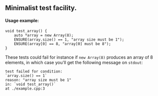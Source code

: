 ## Minimalist test facility.

#### Usage example:

```
void test_array() {
    auto *array = new Array(8);
    ENSURE(array.size() == 1, "array size must be 1");
    ENSURE(array[0] == 8, "array[0] must be 8");
}
```

These tests could fail for instance if `new Array(8)` produces an array of
8 elements, in which case you'll get the following message on `stdout`:

```
test failed for condition:
`array.size() == 1`
reason: "array size must be 1"
in: `void test_array()`
at ./example.cpp:3
```
